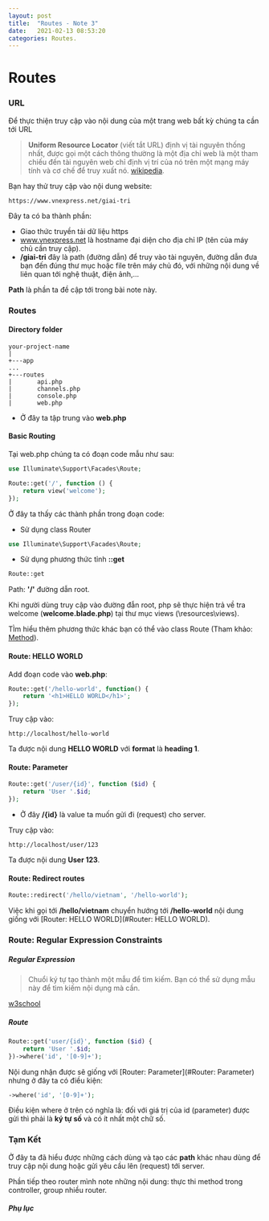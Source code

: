 ```yaml
---
layout: post
title:  "Routes - Note 3"
date:   2021-02-13 08:53:20
categories: Routes.
---
```


# Routes

### URL

Để thực thiện truy cập vào nội dung của một trang web bất kỳ chúng ta cần tới URL 

> **Uniform Resource Locator** (viết tắt URL) định vị tài nguyên thống nhất, được gọi một cách thông thường là một địa chỉ web là một tham chiếu đến tài nguyên web chỉ định vị trí của nó trên một mạng máy tính và cơ chế để truy xuất nó. [wikipedia](https://vi.wikipedia.org/wiki/URL).

Bạn hay thử truy cập vào nội dung website:

```http
https://www.vnexpress.net/giai-tri
```

Đây ta có ba thành phần:

- Giao thức truyền tải dữ liệu https
- www.vnexpress.net là hostname đại diện cho địa chỉ IP (tên của máy chủ cần truy cập).
- **/giai-tri** đây là path (đường dẫn) để truy vào tài nguyên, đường dẫn đưa bạn đến đúng thư mục hoặc file trên máy chủ đó, với những nội dung về liên quan tới nghệ thuật, điện ảnh,...

**Path** là phần ta đề cập tới trong bài note này.

### Routes

#### Directory folder

```shell
your-project-name
|
+---app
...
+---routes
|       api.php
|       channels.php
|       console.php
|       web.php
```

- Ở đây ta tập trung vào **web.php**

#### Basic Routing

Tại web.php chúng ta có đoạn code mẫu như sau:

```php
use Illuminate\Support\Facades\Route;

Route::get('/', function () {
    return view('welcome');
});
```

Ở đây ta thấy các thành phần trong đoạn code:

- Sử dụng class Router

```php
use Illuminate\Support\Facades\Route;
```

- Sử dụng phương thức tỉnh **::get**


```php
Route::get
```

Path: **'/'** đường dẫn root.

Khi người dùng truy cập vào đường đẫn root, php sẽ thực hiện trả về tra welcome (**welcome.blade.php**) tại thư mục views (\resources\views).

TÌm hiểu thêm phương thức khác bạn có thể vào class Route (Tham khảo: [Method](https://laravel.com/docs/8.x/routing#available-router-methods)).

#### Route: HELLO WORLD

Add đoạn code vào **web.php**:

```php
Route::get('/hello-world', function() {
    return '<h1>HELLO WORLD</h1>';
}); 
```

Truy cập vào:

```http
http://localhost/hello-world
```

Ta được nội dung **HELLO WORLD** với **format** là **heading 1**.

#### Route: Parameter

```php
Route::get('/user/{id}', function ($id) {
    return 'User '.$id;
});
```

- Ở đây **/{id}** là value ta muốn gửi đi (request) cho server.

Truy cập vào:

```http
http://localhost/user/123
```

Ta được nội dung **User 123**.

#### Route: Redirect routes

```php
Route::redirect('/hello/vietnam', '/hello-world');
```

Việc khi gọi tới **/hello/vietnam** chuyển hướng tới **/hello-world** nội dung giống với [Router: HELLO WORLD](#Router: HELLO WORLD).

### Route: Regular Expression Constraints

##### Regular Expression

> Chuổi ký tự tạo thành một mẫu để tìm kiếm. Bạn có thể sử dụng mẫu này để tìm kiếm nội dụng mà cần.

[w3school](https://www.w3schools.com/php/php_regex.asp)

##### Route

```php
Route::get('user/{id}', function ($id) {
    return 'User '.$id;
})->where('id', '[0-9]+');
```

Nội dung nhận được sẽ giống với [Router: Parameter](#Router: Parameter) nhưng ở đây ta có điều kiện:

```php
->where('id', '[0-9]+');
```

Điều kiện where ở trên có nghĩa là: đối với giá trị của id (parameter) được gửi thì phải là **ký tự số** và có ít nhất một chữ số. 

### Tạm Kết

Ở đây ta đã hiểu được những cách dùng và tạo các **path** khác nhau dùng để truy cập nội dung hoặc gửi yêu cầu lên (request) tới server.

Phần tiếp theo router mình note những nội dung: thực thi method trong controller, group nhiều router.



##### Phụ lục

[wiki.matbao]: https://wiki.matbao.net/url-la-gi-friendly-url-la-gi-huong-dan-toi-uu-url-cho-seo/	"matbao"
[URL]: https://vi.wikipedia.org/wiki/URL	"URL"

